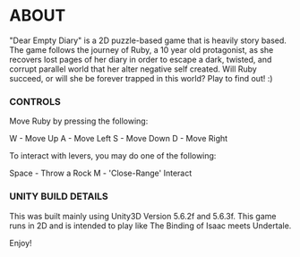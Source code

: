 # ABOUT #

"Dear Empty Diary" is a 2D puzzle-based game that is heavily story based.
The game follows the journey of Ruby, a 10 year old protagonist, as she recovers lost pages of her diary in order to escape a dark, twisted, and corrupt parallel world that her alter negative self created.
Will Ruby succeed, or will she be forever trapped in this world? 
Play to find out! :)

### CONTROLS ###

Move Ruby by pressing the following:

W - Move Up
A - Move Left
S - Move Down
D - Move Right

To interact with levers, you may do one of the following:

Space - Throw a Rock
M - 'Close-Range' Interact

### UNITY BUILD DETAILS ###

This was built mainly using Unity3D Version 5.6.2f and 5.6.3f.
This game runs in 2D and is intended to play like The Binding of Isaac meets Undertale.


Enjoy!
